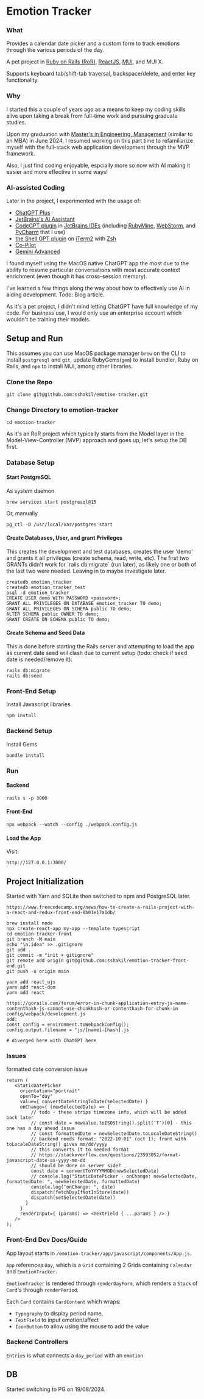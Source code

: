 <h1>Emotion Tracker</h1>
<h3>What</h3>
<p>
   Provides a calendar date picker and a custom form to track emotions through the various periods of the day.
</p>
<p>
   A pet project in <a href="https://rubyonrails.org/" target="_blank">Ruby on Rails (RoR)</a>, <a href="https://react.dev/" target="_blank">ReactJS</a>, <a href="https://mui.com/x/react-date-pickers/date-picker/" target="_blank">MUI</a>, and MUI X.
</p>
<p>
   Supports keyboard tab/shift-tab traversal, backspace/delete, and enter key functionality.
</p>

<h3>Why</h3>
<p>
   I started this a couple of years ago as a means to keep my coding skills alive upon taking a break from full-time work and pursuing graduate studies.
</p>
<p>
   Upon my graduation with <a href="https://catalogue.uottawa.ca/en/graduate/master-engineering-engineering-management/#Requirementstext">Master's in Engineering, Management</a> (similar to an MBA) in June 2024, I resumed working on this part time to refamiliarize myself with the full-stack web application development through the MVP framework.
</p>
<p>
   Also, I just find coding enjoyable, espcially more so now with AI making it easier and more effective in some ways!
</p>

<h3>AI-assisted Coding</h3>
<p>
   Later in the project, I experimented with the usage of:
   <ul>
      <li><a href="https://chat.openai.com/" target="_blank">ChatGPT Plus</a></li>
      <li><a href="https://www.jetbrains.com/help/idea/ai-assistant.html" target="_blank">JetBrains's AI Assistant</a></li>
      <li><a href="https://github.com/kicoe/CodeGPT" target="_blank">CodeGPT plugin</a> in <a href="https://www.jetbrains.com/" target="_blank">JetBrains IDEs</a> (including <a href="https://www.jetbrains.com/ruby/" target="_blank">RubyMine</a>, <a href="https://www.jetbrains.com/webstorm/" target="_blank">WebStorm</a>, and <a href="https://www.jetbrains.com/pycharm/" target="_blank">PyCharm</a> that I use)</li>
      <li><a href="https://github.com/TheR1D/shell_gpt" target="_blank">the Shell GPT plugin</a> on <a href="https://iterm2.com/" target="_blank">iTerm2</a> with <a href="https://www.zsh.org/" target="_blank">Zsh</a></li>
      <li><a href="https://github.com/features/copilot" target="_blank">Co-Pilot</a></li>
      <li><a href="https://blog.google/technology/ai/next-generation-ai-for-google-and-developers/" target="_blank">Gemini Advanced</a></li>
   </ul>
</p>
<p>
   I found myself using the MacOS native ChatGPT app the most due to the ability to resume particular conversations with most accurate context enrichment (even though it has cross-session memory).
</p>
<p>
   I've learned a few things along the way about how to effectively use AI in aiding development. Todo: Blog article.
</p>
<p>
   As it's a pet project, I didn't mind letting ChatGPT have full knowledge of my code. For business use, I would only use an enterprise account which wouldn't be training their models.
</p>


<h2>Setup and Run</h2>
<p>
   This assumes you can use MacOS package manager <code>brew</code> on the CLI to install <code>postgresql</code> and <code>git</code>, update RubyGems(<code>gem</code>) to install </code>bundler</code>, Ruby on Rails, and <code>npm</code> to install MUI, among other libraries.
</p>

<h3>Clone the Repo</h3>

```
git clone git@github.com:sshakil/emotion-tracker.git
```

<h3>Change Directory to emotion-tracker</h3>

```
cd emotion-tracker
```
<p>
   As it's an RoR project which typically starts from the Model layer in the Model-View-Controller (MVP) approach and goes up, let's setup the DB first.
</p>

<h3>Database Setup</h3>
<h4>Start PostgreSQL</h4>
As system daemon

```
brew services start postgresql@15
```
Or, manually
```
pg_ctl -D /usr/local/var/postgres start
```

<h4>Create Databases, User, and grant Privileges</h4>
This creates the development and test databases, creates the user 'demo' and grants it all privileges (create schema, read, write, etc).
The first two GRANTs didn't work for `rails db:migrate` (run later), as likely one or both of the last two were needed. Leaving in to maybe investigate later.

```
createdb emotion_tracker
createdb emotion_tracker_test
psql -d emotion_tracker
CREATE USER demo WITH PASSWORD <password>;
GRANT ALL PRIVILEGES ON DATABASE emotion_tracker TO demo;
GRANT ALL PRIVILEGES ON SCHEMA public TO demo;
ALTER SCHEMA public OWNER TO demo;
GRANT CREATE ON SCHEMA public TO demo;
```
<h4>Create Schema and Seed Data</h4>
This is done before starting the Rails server and attempting to load the app as current date seed will clash due to current setup (todo: check if seed date is needed/remove it):

```
rails db:migrate
rails db:seed
```

<h3>Front-End Setup</h3>
Install Javascript libraries

```
npm install
```

<h3>Backend Setup</h3>

Install Gems

```
bundle install
```

<h3>Run</h3>

<h4>Backend</h4>

```
rails s -p 3000
```
<h4>Front-End</h4>

```
npx webpack --watch --config ./webpack.config.js
```

<h4>Load the App</h4>

Visit:<br>

```
http://127.0.0.1:3000/
```

<h2>Project Initialization</h2>

Started with Yarn and SQLite then switched to npm and PostgreSQL later.
```
https://www.freecodecamp.org/news/how-to-create-a-rails-project-with-a-react-and-redux-front-end-8b01e17a1db/

brew install node
npx create-react-app my-app --template typescript
cd emotion-tracker-front
git branch -M main
echo "\n.idea" >> .gitignore
git add .
git commit -m "init + gitignore"
git remote add origin git@github.com:sshakil/emotion-tracker-front-end.git
git push -u origin main

yarn add react_ujs
yarn add react-dom
yarn add react

https://gorails.com/forum/error-in-chunk-application-entry-js-name-contenthash-js-cannot-use-chunkhash-or-contenthash-for-chunk-in
config/webpack/development.js
add:
const config = environment.toWebpackConfig();
config.output.filename = "js/[name]-[hash].js

# diverged here with ChatGPT here

```

<h3>Issues</h3>
formatted date conversion issue

```
return (
   <StaticDatePicker
     orientation="portrait"
     openTo="day"
     value={ convertDateStringToDate(selectedDate) }
     onChange={ (newSelectedDate) => {
         // todo - these strips timezone info, which will be added back later
         // const date = newValue.toISOString().split('T')[0] - this one has a day ahead issue
         // const formattedDate = newSelectedDate.toLocaleDateString()
         // backend needs format: "2022-10-01" (oct 1); front with toLocaleDateString() gives mm/dd/yyyy
         // this converts it to needed format
         // https://stackoverflow.com/questions/23593052/format-javascript-date-as-yyyy-mm-dd
         // should be done on server side?
         const date = convertToYYYYMMDD(newSelectedDate)
         // console.log("StaticDatePicker - onChange: newSelectedDate, formattedDate: ", newSelectedDate, formattedDate)
         console.log("onChange: ", date)
         dispatch(fetchDayIfNotInStore(date))
         dispatch(setSelectedDate(date))
       }
     }
     renderInput={ (params) => <TextField { ...params } /> }
   />
);
```

<h3>Front-End Dev Docs/Guide</h3>
App layout starts in <code>/emotion-tracker/app/javascript/components/App.js</code>.

<code>App</code> references <code>Day</code>, which is a <code>Grid</code> containing 2 Grids containing <code>Calendar</code> and <code>EmotionTracker</code>.

<code>EmotionTracker</code> is rendered through <code>renderDayForm</code>, which renders a <code>Stack</code> of <code>Card</code>'s through <code>renderPeriod</code>.

Each <code>Card</code> contains <code>CardContent</code> which wraps:
- <code>Typography</code> to display period name, <TextField>
- <code>TextField</code> to input emotion/affect
- <code>IconButton</code> to allow using the mouse to add the value 


<h3>Backend Controllers</h3>
<code>Entries</code> is what connects a <code>day_period</code> with an <code>emotion</code>


<h2>DB</h2>
Started switching to PG on 19/08/2024.

